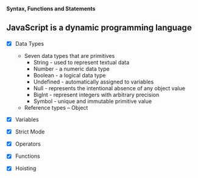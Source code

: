 #### Syntax, Functions and Statements
## JavaScript is a dynamic programming language</p>
- [x] Data Types
    * Seven data types that are primitives
        * String - used to represent textual data
        * Number -  a numeric data type
        * Boolean - a logical data type 
        * Undefined - automatically assigned to variables 
        * Null - represents the intentional absence of any object value
        * BigInt - represent integers with arbitrary precision
        * Symbol - unique and immutable primitive value
    * Reference types – Object

- [x] Variables
    
- [x] Strict Mode

- [x] Operators

- [x] Functions

- [x] Hoisting
